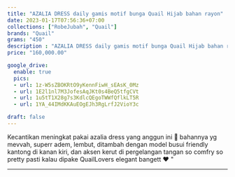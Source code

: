 ```yaml
---
title: "AZALIA DRESS daily gamis motif bunga Quail Hijab bahan rayon"
date: 2023-01-17T07:56:36+07:00
collections: ["RobeJubah", "Quail"]
brands: "Quail"
grams: "450"
description : "AZALIA DRESS daily gamis motif bunga Quail Hijab bahan rayon"
price: "160,000.00"

google_drive:
  enable: true
  pics:
  - url: 1z-W5sZBOKRtO9yKennFiwH_sEAsK_0Mz
  - url: 1E2l1nl7M3JofesAqJKt0s4BeQ5tfgCVt
  - url: 1u5tT1X28g7s3KdlcQEgoTWWfQflkLT5R
  - url: 1YA_44IMdKKAuEOgEJh3RgLrfJ2VioY3c

draft: false
---
```


Kecantikan meningkat pakai azalia dress yang anggun ini 🥰 bahannya yg mevvah, superr adem, lembut, ditambah dengan model busui friendly kantong di kanan kiri, dan aksen kerut di pergelangan tangan so comfry so pretty pasti kalau dipake QuailLovers elegant bangett ❤️ "

----------    
 
